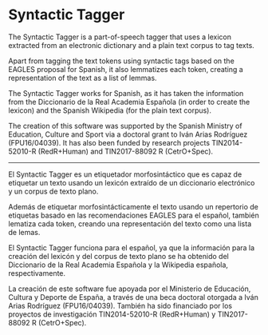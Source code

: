 # Syntactic Tagger

The Syntactic Tagger is a part-of-speech tagger that uses a lexicon extracted from an electronic dictionary and a plain text corpus to tag texts.

Apart from tagging the text tokens using syntactic tags based on the EAGLES proposal for Spanish, it also lemmatizes each token, creating a representation of the text as a list of lemmas.

The Syntactic Tagger works for Spanish, as it has taken the information from the Diccionario de la Real Academia Española (in order to create the lexicon) and the Spanish Wikipedia (for the plain text corpus).

The creation of this software was supported by the Spanish Ministry of Education, Culture and Sport via a doctoral grant to Iván Arias Rodríguez (FPU16/04039). It has also been funded by research projects TIN2014-52010-R (RedR+Human) and TIN2017-88092 R (CetrO+Spec).

------------------------------------------

El Syntactic Tagger es un etiquetador morfosintáctico que es capaz de etiquetar un texto usando un lexicón extraído de un diccionario electrónico y un corpus de texto plano.

Además de etiquetar morfosintácticamente el texto usando un repertorio de etiquetas basado en las recomendaciones EAGLES para el español, también lematiza cada token, creando una representación del texto como una lista de lemas.

El Syntactic Tagger funciona para el español, ya que la información para la creación del lexicón y del corpus de texto plano se ha obtenido del Diccionario de la Real Academia Española y la Wikipedia española, respectivamente.

La creación de este software fue apoyada por el Ministerio de Educación, Cultura y Deporte de España, a través de una beca doctoral otorgada a Iván Arias Rodríguez (FPU16/04039). También ha sido financiado por los proyectos de investigación TIN2014-52010-R (RedR+Human) y TIN2017-88092 R (CetrO+Spec).
